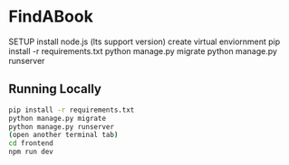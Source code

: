 # FindABook

SETUP
install node.js (lts support version)
create virtual enviornment
pip install -r requirements.txt
python manage.py migrate
python manage.py runserver

## Running Locally

```bash
pip install -r requirements.txt
python manage.py migrate
python manage.py runserver
(open another terminal tab)
cd frontend
npm run dev
```
